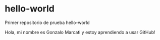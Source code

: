 # hello-world
Primer repositorio de prueba hello-world

Hola, mi nombre es Gonzalo Marcati y estoy aprendiendo a usar GitHub!
